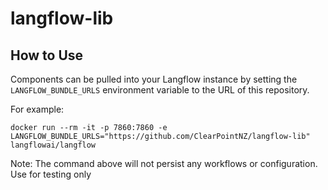 # langflow-lib

## How to Use

Components can be pulled into your Langflow instance by setting the `LANGFLOW_BUNDLE_URLS` environment variable to the URL of this repository.

For example:
```
docker run --rm -it -p 7860:7860 -e LANGFLOW_BUNDLE_URLS="https://github.com/ClearPointNZ/langflow-lib" langflowai/langflow
```
Note: The command above will not persist any workflows or configuration. Use for testing only